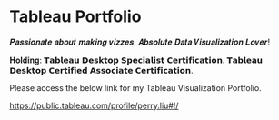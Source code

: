 # Tableau Portfolio
    
𝑷𝒂𝒔𝒔𝒊𝒐𝒏𝒂𝒕𝒆 𝒂𝒃𝒐𝒖𝒕 𝒎𝒂𝒌𝒊𝒏𝒈 𝒗𝒊𝒛𝒛𝒆𝒔. 𝑨𝒃𝒔𝒐𝒍𝒖𝒕𝒆 𝑫𝒂𝒕𝒂 𝑽𝒊𝒔𝒖𝒂𝒍𝒊𝒛𝒂𝒕𝒊𝒐𝒏 𝑳𝒐𝒗𝒆𝒓!

𝐇𝐨𝐥𝐝𝐢𝐧𝐠:
𝗧𝗮𝗯𝗹𝗲𝗮𝘂 𝗗𝗲𝘀𝗸𝘁𝗼𝗽 𝗦𝗽𝗲𝗰𝗶𝗮𝗹𝗶𝘀𝘁 𝗖𝗲𝗿𝘁𝗶𝗳𝗶𝗰𝗮𝘁𝗶𝗼𝗻.
𝗧𝗮𝗯𝗹𝗲𝗮𝘂 𝗗𝗲𝘀𝗸𝘁𝗼𝗽 𝗖𝗲𝗿𝘁𝗶𝗳𝗶𝗲𝗱 𝗔𝘀𝘀𝗼𝗰𝗶𝗮𝘁𝗲 𝗖𝗲𝗿𝘁𝗶𝗳𝗶𝗰𝗮𝘁𝗶𝗼𝗻.

Please access the below link for my Tableau Visualization Portfolio.


https://public.tableau.com/profile/perry.liu#!/
